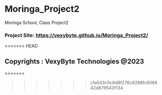 # Moringa_Project2
Moringa School, Class Project2
### Project Site: https://vexybyte.github.io/Moringa_Project2/
<<<<<<< HEAD
## Copyrights : VexyByte Technologies @2023
=======
>>>>>>> cfa5d3c0c6d8f276c8286fc606842d879543f134
